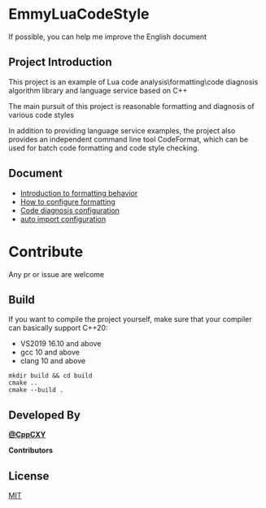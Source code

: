 # EmmyLuaCodeStyle

If possible, you can help me improve the English document 

## Project Introduction 

This project is an example of Lua code analysis\formatting\code diagnosis algorithm library and language service based on C++

The main pursuit of this project is reasonable formatting and diagnosis of various code styles

In addition to providing language service examples, the project also provides an independent command line tool CodeFormat, which can be used for batch code formatting and code style checking. 

## Document

* [Introduction to formatting behavior](docs/format_action_EN.md)
* [How to configure formatting](docs/format_config_EN.md)
* [Code diagnosis configuration](docs/diagnosis_config_EN.md)
* [auto import configuration](docs/auto_import_config_EN.md)
# Contribute

Any pr or issue are welcome 

## Build

If you want to compile the project yourself, make sure that your compiler can basically support C++20: 
* VS2019 16.10 and above
* gcc 10 and above
* clang 10 and above

```
mkdir build && cd build
cmake ..
cmake --build . 

```

## Developed By

[**@CppCXY**](https://github.com/CppCXY)

**Contributors**


## License

[MIT](LICENSE)
